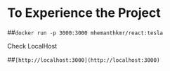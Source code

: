 # To Experience the Project

##`docker run -p 3000:3000 mhemanthkmr/react:tesla`

Check LocalHost

##`[http://localhost:3000](http://localhost:3000)`
